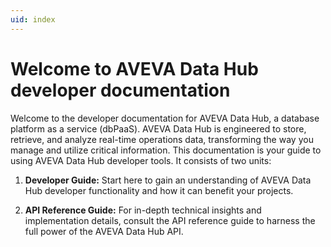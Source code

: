 ```yaml
---
uid: index
---
```


# Welcome to AVEVA Data Hub developer documentation

Welcome to the developer documentation for AVEVA Data Hub, a database platform as a service (dbPaaS). AVEVA Data Hub is engineered to store, retrieve, and analyze real-time operations data, transforming the way you manage and utilize critical information. This documentation is your guide to using AVEVA Data Hub developer tools. It consists of two units:

1. **Developer Guide:** Start here to gain an understanding of AVEVA Data Hub developer functionality and how it can benefit your projects.

1. **API Reference Guide:** For in-depth technical insights and implementation details, consult the API reference guide to harness the full power of the AVEVA Data Hub API.
